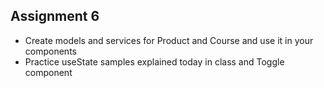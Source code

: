 ## **Assignment 6**

- Create models and services for Product and Course and use it in your components
- Practice useState samples explained today in class and Toggle component
